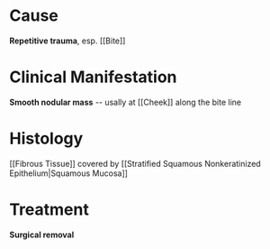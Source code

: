 # Cause
**Repetitive trauma**, esp. [[Bite]]

# Clinical Manifestation
**Smooth nodular mass** -- usally at [[Cheek]] along the bite line 

# Histology
[[Fibrous Tissue]] covered by [[Stratified Squamous Nonkeratinized Epithelium|Squamous Mucosa]]

# Treatment
**Surgical removal**